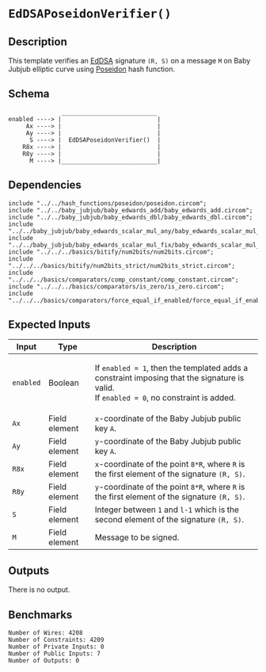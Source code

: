 # `EdDSAPoseidonVerifier()`

## Description

This template verifies an [EdDSA](../) signature `(R, S)` on a message `M` on Baby Jubjub elliptic curve using [Poseidon](../../hash_functions/poseidon) hash function.

## Schema

```
               ___________________________     
enabled ----> |                           |
     Ax ----> |                           |
     Ay ----> |                           |
      S ----> |  EdDSAPoseidonVerifier()  |
    R8x ----> |                           |
    R8y ----> |                           |
      M ----> |___________________________|
```

## Dependencies

```
include "../../hash_functions/poseidon/poseidon.circom";
include "../../baby_jubjub/baby_edwards_add/baby_edwards_add.circom";
include "../../baby_jubjub/baby_edwards_dbl/baby_edwards_dbl.circom";
include "../../baby_jubjub/baby_edwards_scalar_mul_any/baby_edwards_scalar_mul_any.circom";
include "../../baby_jubjub/baby_edwards_scalar_mul_fix/baby_edwards_scalar_mul_fix.circom";
include "../../../basics/bitify/num2bits/num2bits.circom";
include "../../../basics/bitify/num2bits_strict/num2bits_strict.circom";
include "../../../basics/comparators/comp_constant/comp_constant.circom";
include "../../../basics/comparators/is_zero/is_zero.circom";
include "../../../basics/comparators/force_equal_if_enabled/force_equal_if_enabled.circom";
```

## Expected Inputs


| Input         | Type            | Description      |
| ------------- | -------------   | -------------    | 
| `enabled`     | Boolean         | </p>If `enabled = 1`, then the templated adds a constraint imposing that the signature is valid.</br>If `enabled = 0`, no constraint is added.</p> | <!-- More precisely: if enabled != 0, the constraint is added. -->
| `Ax`          | Field element   | `x`-coordinate of the Baby Jubjub public key `A`.  |
| `Ay`          | Field element   | `y`-coordinate of the Baby Jubjub public key `A`.  |
| `R8x`         | Field element   | `x`-coordinate of the point `8*R`, where `R` is the first element of the signature `(R, S)`. |
| `R8y`         | Field element   | `y`-coordinate of the point `8*R`, where `R` is the first element of the signature `(R, S)`. |
| `S`           | Field element   | Integer between `1` and `l-1` which is the second element of the signature `(R, S)`.    |
| `M`           | Field element   |  Message to be signed.  |

## Outputs

There is no output.

## Benchmarks 

```
Number of Wires: 4208
Number of Constraints: 4209
Number of Private Inputs: 0
Number of Public Inputs: 7
Number of Outputs: 0
```